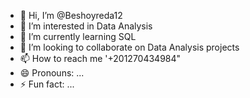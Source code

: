 - 👋 Hi, I’m @Beshoyreda12
- 👀 I’m interested in Data Analysis
- 🌱 I’m currently learning SQL
- 💞️ I’m looking to collaborate on Data Analysis projects
- 📫 How to reach me '+201270434984"
- 😄 Pronouns: ...
- ⚡ Fun fact: ...

<!---
Beshoyreda12/Beshoyreda12 is a ✨ special ✨ repository because its `README.md` (this file) appears on your GitHub profile.
You can click the Preview link to take a look at your changes.
--->
